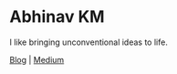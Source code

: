 # Abhinav KM

I like bringing unconventional ideas to life.

[Blog](https://abhinavkm.notion.site/) | [Medium](https://medium.com/@angstycoder101)

